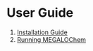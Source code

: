 # User Guide

1. [Installation Guide](User-Guide/01-install.md)
2. [Running MEGALOChem](User-Guide/02-input.md)
